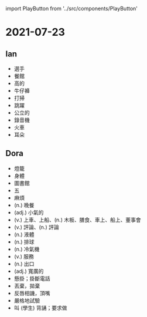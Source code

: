 import PlayButton from '../src/components/PlayButton'

# 2021-07-23

## Ian
- <PlayButton value="player" /> 選手
- <PlayButton value="restaurant" /> 餐館
- <PlayButton value="tall" /> 高的
- <PlayButton value="jeans" /> 牛仔褲
- <PlayButton value="clean" /> 打掃
- <PlayButton value="jump" /> 跳躍
- <PlayButton value="public" /> 公立的
- <PlayButton value="recorder" /> 錄音機
- <PlayButton value="train" /> 火車
- <PlayButton value="ear" /> 耳朵

## Dora
- <PlayButton value="lantern" /> 燈籠
- <PlayButton value="body" /> 身體
- <PlayButton value="library" /> 圖書館
- <PlayButton value="five" /> 五
- <PlayButton value="trouble" /> 麻煩
- <PlayButton value="supper" /> (n.) 晚餐
- <PlayButton value="stingy" /> (adj.) 小氣的
- <PlayButton value="board" /> (v.) 上車、上船、(n.) 木板、膳食、車上、船上、董事會
- <PlayButton value="comment" /> (v.) 評論、(n.) 評論
- <PlayButton value="liquid" /> (n.) 液體
- <PlayButton value="volleyball" /> (n.) 排球
- <PlayButton value="air conditioner" /> (n.) 冷氣機
- <PlayButton value="serve" /> (v.) 服務
- <PlayButton value="exit" /> (n.) 出口
- <PlayButton value="broad" /> (adj.) 寬廣的
- <PlayButton value="hang up" /> 懸掛；掛斷電話
- <PlayButton value="throw away" /> 丟棄，拋棄
- <PlayButton value="talk back to" /> 反唇相譏，頂嘴
- <PlayButton value="try out" /> 嚴格地試驗
- <PlayButton value="call on" /> 叫 (學生) 背誦；要求做
